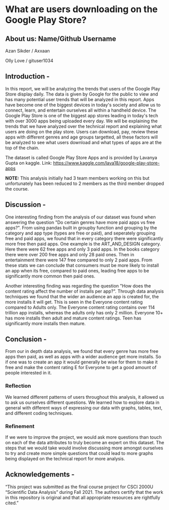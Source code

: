 
# What are users downloading on the Google Play Store?

## About us: Name/Github Username
Azan Sikder / Axxaan

Olly Love / gituser1034

## Introduction -
In this report, we will be analyzing the trends that users of the Google Play Store display daily. The data is given by Google for the
public to view and has many potential user trends that will be analyzed in this report. Apps have become one of the biggest devices in today's society
and allow us to connect, learn, and entertain ourselves all within a handheld device. The Google Play Store is one of the biggest app stores leading
in today's tech with over 3000 apps being uploaded every day. We will be explaining the trends that we have analyzed over the technical report and explaining
what users are doing on the play store. Users can download, pay, review these apps with different genres and age groups targetted, all these factors will be analyzed
to see what users download and what types of apps are at the top of the chain. 

The dataset is called Google Play Store Apps and is provided by Lavanya Gupta on kaggle. Link: https://www.kaggle.com/lava18/google-play-store-apps

**NOTE:** This analysis initially had 3 team members working on this but unfortunately has been reduced to 2 members as the third member dropped the course.

## Discussion - 
One interesting finding from the analysis of our dataset was found when answering the question "Do certain genres have more 
paid apps vs free apps?". From using pandas built in groupby function and grouping by the category and app type (types are free or paid),
and seperately grouping free and paid apps, we found that in every category there were significantly more free then paid apps. One example 
is the ART_AND_DESIGN category. Here there were 62 free apps and only 3 paid apps. In the books category there were over 200 free apps
and only 28 paid ones. Then in entertainment there were 147 free compared to only 2 paid apps. From these stats we can conclude that
consumers must be more likely to install an app when its free, compared to paid ones, leading free apps to be significantly more
common then paid ones.

Another interesting finding was regarding the question "How does the content rating affect the number of installs per app?". Through
data analysis techniques we found that the wider an audience an app is created for, the more installs it will get. This is seen
in the Everyone content rating compared to Adults only. The Everyone content rating contains over 114 trillion app installs, whereas
the adults only has only 2 million. Everyone 10+ has more installs then adult and mature content ratings. Teen has significantly 
more installs then mature.

## Conclusion - 
From our in depth data analysis, we found that every genre has more free apps then paid, as well as apps with a wider audience
get more installs. So if one was to create an app it would generally be wise for them to make it free and make the content rating
E for Everyone to get a good amount of people interested in it.
### Reflection
We learned different patterns of users throughout this analysis, it allowed us to ask us ourselves different questions. We learned how to explore data in general
with different ways of expressing our data with graphs, tables, text, and different coding techniques. 
### Refinement
If we were to improve the project, we would ask more questions than touch on each of the data attributes to truly become an expert on this dataset. The steps
that we would take would involve discussing more amongst ourselves to try and create more simple questions that could lead to more graphs
being displayed on the technical report for more analysis.

## Acknowledgements -
“This project was submitted as the final course project for CSCI 2000U “Scientific Data Analysis” during Fall 2021. The authors certify that the work in this repository is original and that all appropriate resources are rightfully cited.”
